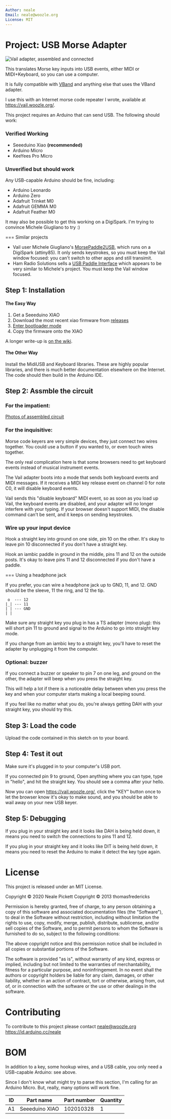 ```yaml
---
Author: neale
Email: neale@woozle.org
License: MIT
---
```


# Project: USB Morse Adapter

![Vail adapter, assembled and connected](https://lh3.googleusercontent.com/pw/ACtC-3d9xbLxL23QeLm-3gy3-Yt0VHE3IlQ-qyMDqTfdF6Bo7fHkkokACdIs68pmXevu14VzrrCeKj1JmRUiekUNiZe9J9rYIh_pTagvCbKSzpY8Ynp1m6cF4G_jTvtiU5eRtoNCsmU5OLy2SR9kYcCDYSt-AA=s1471-no)

This translates Morse key inputs into USB events,
either MIDI or MIDI+Keyboard,
so you can use a computer.

It is fully compatible with [VBand](https://hamradio.solutions/vband/)
and anything else that uses the VBand adapter.

I use this with an Internet morse code repeater I wrote,
available at https://vail.woozle.org/.

This project requires an Arduino that can send USB.
The following should work:

### Verified Working

* Seeeduino Xiao **(recommended)**
* Arduino Micro
* KeeYees Pro Micro

### Unverified but should work

Any USB-capable Arduino should be fine, including:

* Arduino Leonardo
* Arduino Zero
* Adafruit Trinket M0
* Adafruit GEMMA M0
* Adafruit Feather M0

It may also be possible to get this working on a DigiSpark.
I'm trying to convince Michele Giugliano to try :)

=== Similar projects

* Vail user Michele Giugliano's [MorsePaddle2USB](https://github.com/mgiugliano/MorsePaddle2USB),
  which runs on a DigiSpark (attiny85). It only sends keystrokes, so you must keep the Vail
  window focused: you can't switch to other apps and still transimit.
* Ham Radio Solutions sells a [USB Paddle Interface](https://hamradio.solutions/vband/)
  which appears to be very similar to Michele's project. You must keep the Vail window focused.

## Step 1: Installation

#### The Easy Way

1. Get a Seeeduino XIAO
2. Download the most recent xiao firmware from
[releases](https://github.com/nealey/vail-adapter/releases)
3. [Enter bootloader mode](https://wiki.seeedstudio.com/Seeeduino-XIAO/#enter-bootloader-mode)
4. Copy the firmware onto the XIAO

A longer write-up is [on the wiki](https://github.com/nealey/vail-adapter/wiki/Flashing-firmware).

#### The Other Way

Install the MidiUSB and Keyboard libraries.
These are highly popular libraries,
and there is much better documentation elsewhere on the Internet.
The code should then build in the Arduino IDE.

## Step 2: Assmble the circuit

### For the impatient:

[Photos of assembled circuit](https://github.com/nealey/vail-adapter/wiki)

### For the inquisitive:

Morse code keyers are very simple devices, 
they just connect two wires together.
You could use a button if you wanted to,
or even touch wires together.

The only real complication here is that some browsers
need to get keyboard events instead of musical instrument events.

The Vail adapter boots into a mode that sends both keyboard events
and MIDI messages. 
If it receives a MIDI key release event
on channel 0
for note C0,
it will disable keyboard events.

Vail sends this "disable keyboard" MIDI event, so as soon as you
load up Vail, the keyboard events are disabled, and your adapter
will no longer interfere with your typing.
If your browser doesn't support MIDI, 
the disable command can't be sent,
and it keeps on sending keystrokes.

### Wire up your input device

Hook a straight key into ground on one side,
pin 10 on the other.
It's okay to leave pin 10 disconnected if you don't have a straight key.

Hook an iambic paddle in ground in the middle,
pins 11 and 12 on the outside posts.
It's okay to leave pins 11 and 12 disconnected if you don't have a paddle.

=== Using a headphone jack

If you prefer, you can wire a headphone jack up to GND, 11, and 12.
GND should be the sleeve, 11 the ring, and 12 the tip.

     o  --- 12
    |_| --- 11
    | | --- GND
    | |

Make sure any straight key you plug in has a TS adapter (mono plug):
this will short pin 11 to ground and signal to the Arduino to 
go into straight key mode.

If you change from an iambic key to a straight key,
you'll have to reset the adapter by unplugging it from the computer.

### Optional: buzzer

If you connect a buzzer or speaker to pin 7 on one leg,
and ground on the other,
the adapter will beep when you press the straight key.

This will help a lot if there is a noticeable delay between when you press the key
and when your computer starts making a local beeping sound.

If you feel like no matter what you do,
you're always getting DAH with your straight key,
you should try this.

## Step 3: Load the code

Upload the code contained in this sketch on to your board.

## Step 4: Test it out

Make sure it's plugged in to your computer's USB port.

If you connected pin 9 to ground,
Open anything where you can type,
type in "hello", and hit the straight key.
You should see a comma after your hello.

Now you can open https://vail.woozle.org/,
click the "KEY" button once to let the browser know it's okay to make sound,
and you should be able to wail away on your new USB keyer.

## Step 5: Debugging

If you plug in your straight key and it looks like DAH is being held down,
it means you need to switch the connections to pins 11 and 12.

If you plug in your straight key and it looks like DIT is being held down,
it means you need to reset the Arduino to make it detect the key type again.


# License

This project is released under an MIT License.

Copyright © 2020 Neale Pickett
Copyright © 2013 thomasfredericks

Permission is hereby granted, free of charge, to any person obtaining a copy of
this software and associated documentation files (the "Software"), to deal in
the Software without restriction, including without limitation the rights to
use, copy, modify, merge, publish, distribute, sublicense, and/or sell copies of
the Software, and to permit persons to whom the Software is furnished to do so,
subject to the following conditions:

The above copyright notice and this permission notice shall be included in all
copies or substantial portions of the Software.

The software is provided "as is", without warranty of any kind, express or
implied, including but not limited to the warranties of merchantability, fitness
for a particular purpose, and noninfringement. In no event shall the authors or
copyright holders be liable for any claim, damages, or other liability, whether
in an action of contract, tort or otherwise, arising from, out of, or in
connection with the software or the use or other dealings in the software.


# Contributing
To contribute to this project please contact neale@woozle.org
https://id.arduino.cc/neale


# BOM

In addition to a key, some hookup wires, and a USB cable,
you only need a USB-capable Arduino: see above.

Since I don't know what might try to parse this section,
I'm calling for an Arduino Micro. But, really, many options
will work fine.

| ID | Part name      | Part number | Quantity |
| --- | ------- | ------ | ------ |
| A1 | Seeeduino XIAO | 102010328    | 1 |
